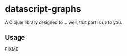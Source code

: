 # datascript-graphs

A Clojure library designed to ... well, that part is up to you.

## Usage

FIXME
